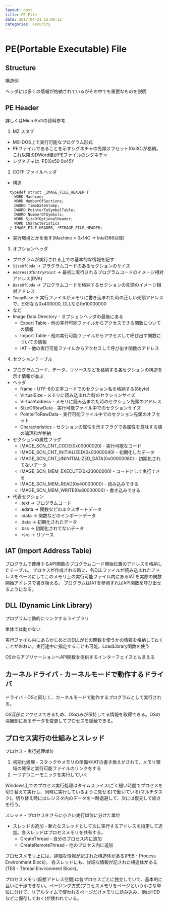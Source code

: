 ```yaml
---
layout: post
title: PE File
date: 2017-04-21 12:00:12
categories: security
---
```

# PE(Portable Executable) File

## Structure

構造例

ヘッダには多くの情報が格納されているがその中でも重要なものを説明

## PE Header

詳しくはMicroSoftの資料参考

1. MZ スタブ
  * MS-DOS上で実行可能なプログラム形式
  * PEファイルであることを示すシグネチャの先頭オフセット(0x3C)が格納。これ以降のDWord値がPEファイルのシグネチャ
  * シグネチャは 'PE(0x50 0x45)'
2. COFF ファイルヘッダ
  * 構造

```
  typedef struct _IMAGE_FILE_HEADER {
    WORD Machine;
    WORD NumberOfSections;
    DWORD TimeDateStamp;
    DWORD PointerToSymbolTable;
    DWORD NumberOfSymbols;
    WORD SizeOfOptionalHeader;
    WORD Characteristics
  } IMAGE_FILE_HEADER, *PIMAGE_FILE_HEADER;
```

  * 実行環境とかを表す(Machine = 0x14C -> Intel386以降)
3. オプションヘッダ
  * プログラムが実行される上での基本的な情報を記す
  * `SizeOfCode` -> プラグラムコードのあるセクションのサイズ
  * `AddressOfEntryPoint` -> 最初に実行されるプログラムコードのイメージ相対アドレス(RVA)
  * `BaseOfCode` -> プログラムコードを格納するセクションの先頭のイメージ相対アドレス
  * `ImageBase` -> 実行ファイルがメモリに書き込まれた時の正しい先頭アドレスで、EXEなら0x400000, DLLなら0x10000000
  *  など
  * Image Data Directory - オプションヘッダの最後にある
     * Export Table  -  他の実行可能ファイルからアクセスできる関数についての情報
     * Import Table  - 他の実行可能ファイルからアクセスして呼び出す関数についての情報
     * IAT                 - 他の実行可能ファイルからアクセスして呼び出す関数のアドレス
4. セクションテーブル
  * プログラムコード、データ、リソースなどを格納する各セクションの構造を示す情報が並ぶ
  * ヘッダ
    * Name - UTF-8の文字コードでのセクション名を格納する(8byte)
    * VirtualSize - メモリに読み込まれた時のセクションサイズ
    * VirtualAddress - メモリに読み込まれた時のセクション先頭のアドレス
    * SizeOfRawData - 実行可能ファイル中でのセクションサイズ
    * PointerToRawData - 実行可能ファイル中でのセクション先頭のオフセット
    * Characteristics - セクションの属性を示すフラグで各属性を意味する値の論理和が格納
  * セクションの属性フラグ
    * IMAGE_SCN_CNT_CODE(0x00000020) -  実行可能なコード
    * IMAGE_SCN_CNT_INITIALIZED(0x00000040) - 初期化したデータ
    * IMAGE_SCN_CNT_UNINITIALIZED_DATA(0x00000080) - 初期化されてないデータ
    * IMAGE_SCN_MEM_EXECUTE(0x20000000) - コードとして実行できる
    * IMAGE_SCN_MEM_READ(0x40000000) - 読み込みできる
    * IMAGE_SCN_MEM_WRITE(0x80000000) - 書き込みできる
  * 代表セクション
    * .text -> プログラムコード
    * .edata -> 関数などのエクスポートデータ
    * .idata -> 関数などのインポートデータ
    * .data -> 初期化されたデータ
    * .bss -> 初期化されてないデータ
    * .rsrc -> リソース

## IAT (Import Address Table)

プログラムで使用するAPI関数のプログラムコード開始位置のアドレスを格納したテーブル。
プロセスが作成される時に、各DLLファイルが読み込まれたアドレスをベースにしてこのメモリ上の実行可能ファイル内にあるIATを実際の関数開始アドレスで書き換える。
プログラムはIATを参照すればAPI関数を呼び出せるようになる。


## DLL (Dynamic Link Library)

プログラムに動的にリンクするライブラリ

単体では動かない

実行ファイル内にあらかじめどのDLLがどの関数を使うかの情報を格納しておくことがおおい。実行途中に指定することも可能。LoadLibrary関数を使う

OSからアプリケーションへAPI関数を提供するインターフェイスとも言える

## カーネルドライバ - カーネルモードで動作するドライバ

ドライバ - OSと同じく、カーネルモードで動作するプログラムとして実行される。

OS深部にアクセスできるため、OSのみが保持してる情報を取得できる。OSの深層部にあるデータを変更してプロセスを隠蔽できる。

## プロセス実行の仕組みとスレッド

プロセス - 実行処理単位

1. 初期化処理 - スタックやメモリの準備やIATの書き換えがされて、メモリ領域の確保と実行可能ファイルのリンクをする
2. 一つずつニーモニックを実行していく

Windows上でのプロセス実行処理はタイムスライス(ごく短い時間でプロセスを切り替えて実行し、同時に実行しているように見せる)で動いている(マルチタスク)。切り替え時にはレジスタ内のデータを一時退避して、次には復元して続きを行う。


スレッド - プロセスをさらに小さい実行単位に分けた単位

* スレッドの追加 - 新たなスレッドとして次に実行するアドレスを指定して追加。各スレッドはプロセスメモリを共有する。
  * CreateThread - 自分のプロセス内に追加
  * CreateRemoteThread - 他のプロセス内に追加

プロセスメモリ上には、詳細な情報が記された構造体がある(PEB - Process Environment Block)。
各スレッドにも、詳細な情報が記された構造体がある(TEB - Thread Environment Block)。

プロセスメモリ(仮想アドレス空間)は各プロセスごとに独立していて、基本的に互いに干渉できない。ページング方式(プロセスメモリをページという小さな単位に分けて、リアルタイムで使われるページだけメモリに読み込み、他はHDDなどに保存しておく)が使われている。
